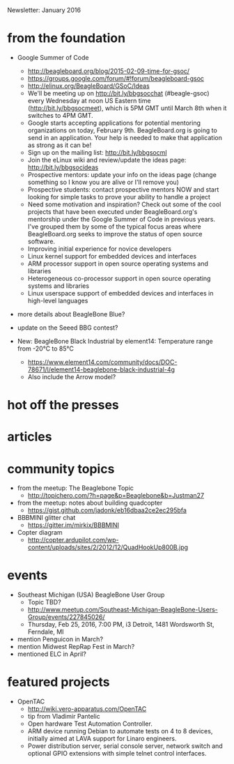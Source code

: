 Newsletter: January 2016

# from the foundation

* Google Summer of Code
  * http://beagleboard.org/blog/2015-02-09-time-for-gsoc/
  * https://groups.google.com/forum/#!forum/beagleboard-gsoc
  * http://elinux.org/BeagleBoard/GSoC/Ideas
  * We'll be meeting up on http://bit.ly/bbgsocchat (#beagle-gsoc) every Wednesday at noon US Eastern time (http://bit.ly/bbgsocmeet), which is 5PM GMT until March 8th when it switches to 4PM GMT.
  * Google starts accepting applications for potential mentoring organizations on today, February 9th. BeagleBoard.org is going to send in an application. Your help is needed to make that application as strong as it can be!
  * Sign up on the mailing list: http://bit.ly/bbgsocml
  * Join the eLinux wiki and review/update the ideas page: http://bit.ly/bbgsocideas
  * Prospective mentors: update your info on the ideas page (change something so I know you are alive or I'll remove you)
  * Prospective students: contact prospective mentors NOW and start looking for simple tasks to prove your ability to handle a project
  * Need some motivation and inspiration? Check out some of the cool projects that have been executed under BeagleBoard.org's mentorship under the Google Summer of Code in previous years. I've grouped them by some of the typical focus areas where BeagleBoard.org seeks to improve the status of open source software.
   * Improving initial experience for novice developers
   * Linux kernel support for embedded devices and interfaces
   * ARM processor support in open source operating systems and libraries
   * Heterogeneous co-processor support in open source operating systems and libraries
   * Linux userspace support of embedded devices and interfaces in high-level languages

* more details about BeagleBone Blue?

* update on the Seeed BBG contest?

* New: BeagleBone Black Industrial by element14: Temperature range from -20°C to 85°C
  * https://www.element14.com/community/docs/DOC-78671/l/element14-beaglebone-black-industrial-4g
  * Also include the Arrow model?

# hot off the presses

# articles

# community topics
* from the meetup: The Beaglebone Topic
  * http://topichero.com/?h=page&p=Beaglebone&b=Justman27
* from the meetup: notes about building quadcopter
  * https://gist.github.com/jadonk/eb16dbaa2ce2ec295bfa 
* BBBMINI glitter chat
  * https://gitter.im/mirkix/BBBMINI
* Copter diagram
  * http://copter.ardupilot.com/wp-content/uploads/sites/2/2012/12/QuadHookUp800B.jpg

# events
* Southeast Michigan (USA) BeagleBone User Group
  * Topic TBD?
  * http://www.meetup.com/Southeast-Michigan-BeagleBone-Users-Group/events/227845026/
  * Thursday, Feb 25, 2016, 7:00 PM, i3 Detroit, 1481 Wordsworth St, Ferndale, MI 
* mention Penguicon in March?
* mention Midwest RepRap Fest in March?
* mentioned ELC in April?

# featured projects

* OpenTAC
  * http://wiki.vero-apparatus.com/OpenTAC
  * tip from Vladimir Pantelic
  * Open hardware Test Automation Controller.
  * ARM device running Debian to automate tests on 4 to 8 devices, initially aimed at LAVA support for Linaro engineers.
  * Power distribution server, serial console server, network switch and optional GPIO extensions with simple telnet control interfaces. 
